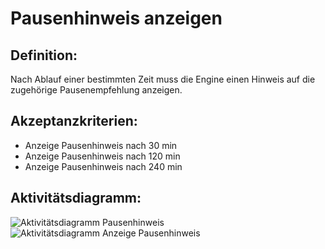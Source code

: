 # Pausenhinweis anzeigen


## Definition:

Nach Ablauf einer bestimmten Zeit muss die Engine einen Hinweis auf die zugehörige Pausenempfehlung anzeigen.

## Akzeptanzkriterien:

- Anzeige Pausenhinweis nach 30 min 
- Anzeige Pausenhinweis nach 120 min
- Anzeige Pausenhinweis nach 240 min

## Aktivitätsdiagramm:

![Aktivitätsdiagramm Pausenhinweis](imageEnginePausenhinweisAktivitätsdiagramm.png)
![Aktivitätsdiagramm Anzeige Pausenhinweis](imageEngineAnzeigePausenhinweisAktivitätsdiagramm.png)